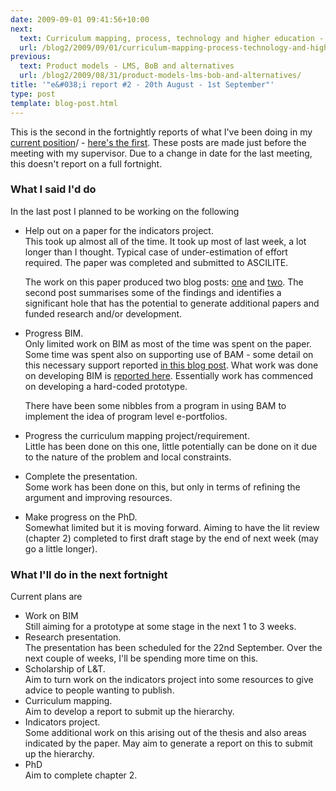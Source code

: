 ```yaml
---
date: 2009-09-01 09:41:56+10:00
next:
  text: Curriculum mapping, process, technology and higher education - some questions
  url: /blog2/2009/09/01/curriculum-mapping-process-technology-and-higher-education/
previous:
  text: Product models - LMS, BoB and alternatives
  url: /blog2/2009/08/31/product-models-lms-bob-and-alternatives/
title: '"e&#038;i report #2 - 20th August - 1st September"'
type: post
template: blog-post.html
---
```

This is the second in the fortnightly reports of what I've been doing in my [current position](/blog2/2009/08/20/elearning-and-innovation-specialist-report-1-4-20-august)/ - [here's the first](/blog2/2009/08/20/elearning-and-innovation-specialist-report-1-4-20-august/). These posts are made just before the meeting with my supervisor. Due to a change in date for the last meeting, this doesn't report on a full fortnight.

### What I said I'd do

In the last post I planned to be working on the following

- Help out on a paper for the indicators project.  
    This took up almost all of the time. It took up most of last week, a lot longer than I thought. Typical case of under-estimation of effort required. The paper was completed and submitted to ASCILITE.
    
    The work on this paper produced two blog posts: [one](/blog2/2009/08/24/identifying-file-distribution-on-webfuse-course-sites/) and [two](/blog2/2009/08/28/comparisons-between-lms-the-need-for-system-independence/). The second post summarises some of the findings and identifies a significant hole that has the potential to generate additional papers and funded research and/or development.
    
- Progress BIM.  
    Only limited work on BIM as most of the time was spent on the paper. Some time was spent also on supporting use of BAM - some detail on this necessary support reported [in this blog post](/blog2/2009/08/26/e-learning-2-0-and-reliability-of-external-services/). What work was done on developing BIM is [reported here](/blog2/2009/08/20/bim5-getting-a-prototype-bim-going/). Essentially work has commenced on developing a hard-coded prototype.
    
    There have been some nibbles from a program in using BAM to implement the idea of program level e-portfolios.
    
- Progress the curriculum mapping project/requirement.  
    Little has been done on this one, little potentially can be done on it due to the nature of the problem and local constraints.
- Complete the presentation.  
    Some work has been done on this, but only in terms of refining the argument and improving resources.
- Make progress on the PhD.  
    Somewhat limited but it is moving forward. Aiming to have the lit review (chapter 2) completed to first draft stage by the end of next week (may go a little longer).

### What I'll do in the next fortnight

Current plans are

- Work on BIM  
    Still aiming for a prototype at some stage in the next 1 to 3 weeks.
- Research presentation.  
    The presentation has been scheduled for the 22nd September. Over the next couple of weeks, I'll be spending more time on this.
- Scholarship of L&T.  
    Aim to turn work on the indicators project into some resources to give advice to people wanting to publish.
- Curriculum mapping.  
    Aim to develop a report to submit up the hierarchy.
- Indicators project.  
    Some additional work on this arising out of the thesis and also areas indicated by the paper. May aim to generate a report on this to submit up the hierarchy.
- PhD  
    Aim to complete chapter 2.